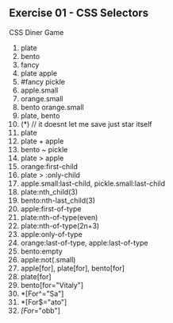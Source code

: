 ## Exercise 01 - CSS Selectors

CSS Diner Game

1. plate
2. bento
3. fancy
4. plate apple
5. #fancy pickle
6. apple.small
7. orange.small
8. bento orange.small
9. plate, bento
10. (\*) // it doesnt let me save just star itself
11. plate
12. plate + apple
13. bento ~ pickle
14. plate > apple
15. orange:first-child
16. plate > :only-child
17. apple.small:last-child, pickle.small:last-child
18. plate:nth_child(3)
19. bento:nth-last_child(3)
20. apple:first-of-type
21. plate:nth-of-type(even)
22. plate:nth-of-type(2n+3)
23. apple:only-of-type
24. orange:last-of-type, apple:last-of-type
25. bento:empty
26. apple:not(.small)
27. apple[for], plate[for], bento[for]
28. plate[for]
29. bento[for="Vitaly"]
30. \*[For^="Sa"]
31. \*[For$="ato"]
32. _[For_="obb"]

